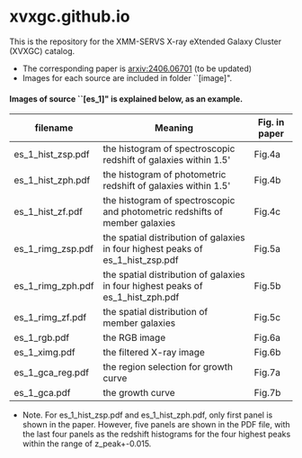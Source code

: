 # xvxgc.github.io
This is the repository for the XMM-SERVS X-ray eXtended Galaxy Cluster (XVXGC) catalog. 
- The corresponding paper is [arxiv:2406.06701](https://arxiv.org/abs/2406.06701) (to be updated)
- Images for each source are included in folder ``[image]".

#### Images of source ``[es_1]" is explained below, as an example. 
|filename|Meaning|Fig. in paper|
|---|----|----| 
|es_1_hist_zsp.pdf| the histogram of spectroscopic redshift of galaxies within 1.5'|Fig.4a|
|es_1_hist_zph.pdf| the histogram of photometric redshift of galaxies within 1.5'|Fig.4b|
|es_1_hist_zf.pdf| the histogram of spectroscopic and photometric redshifts of member galaxies|Fig.4c|
|es_1_rimg_zsp.pdf| the spatial distribution of galaxies in four highest peaks of es_1_hist_zsp.pdf|Fig.5a|
|es_1_rimg_zph.pdf| the spatial distribution of galaxies in four highest peaks of es_1_hist_zph.pdf|Fig.5b|
|es_1_rimg_zf.pdf|  the spatial distribution of member galaxies |Fig.5c|
|es_1_rgb.pdf|  the RGB image |Fig.6a|
|es_1_ximg.pdf| the filtered X-ray image| Fig.6b|
|es_1_gca_reg.pdf|the region selection for growth curve|Fig.7a|
|es_1_gca.pdf|the growth curve|Fig.7b|

  * Note. For es_1_hist_zsp.pdf and es_1_hist_zph.pdf, only first panel is shown in the paper. However, five panels are shown in the PDF file, with the last four panels as the redshift histograms for the four highest peaks within the range of z_peak+-0.015.
